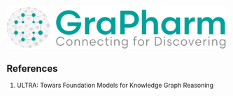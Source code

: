 <img src="./assets/Logo_hori@33.33x.png" alt="GraPharm"/>



## References

1. ULTRA: Towars Foundation Models for Knowledge Graph Reasoning